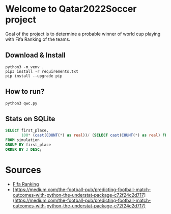 # Welcome to Qatar2022Soccer project
Goal of the project is to determine a probable winner of world cup playing with Fifa Ranking of the teams.

## Download & Install
```
python3 -m venv .
pip3 install -r requirements.txt
pip install --upgrade pip
```

## How to run?
```
python3 qwc.py
```

## Stats on SQLite
```sql
SELECT first_place,
       100* (cast(COUNT(*) as real))/ (SELECT cast(COUNT(*) as real) FROM simulation) AS percentage
FROM simulation
GROUP BY first_place
ORDER BY 2 DESC;
```

# Sources
- [Fifa Ranking](https://www.fifa.com/fifa-world-ranking/men?dateId=id13750)
- [https://medium.com/the-football-pub/predicting-football-match-outcomes-with-python-the-understat-package-c72f24c2d717](https://medium.com/the-football-pub/predicting-football-match-outcomes-with-python-the-understat-package-c72f24c2d717)



